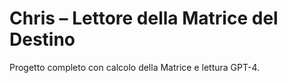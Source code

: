 # Chris – Lettore della Matrice del Destino

Progetto completo con calcolo della Matrice e lettura GPT-4.